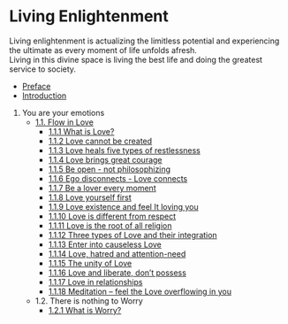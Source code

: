 # Living Enlightenment

Living enlightenment is actualizing the limitless potential and experiencing the ultimate as every moment of life unfolds afresh.  
Living in this divine space is living the best life and doing the greatest service to society.

- [Preface](Preface.md)
- [Introduction](Introduction.md)
    
1. You are your emotions
    - [1.1. Flow in Love](1.1.flow-in-love/1.1.0.flow-in-love.md)
        - [1.1.1 What is Love?](1.1.flow-in-love/1.1.01.what-is-love.md)
        - [1.1.2 Love cannot be created](1.1.flow-in-love/1.1.02.love-cannot-be-created.md)
        - [1.1.3 Love heals five types of restlessness](1.1.flow-in-love/1.1.03.love-heals-five-types-of-restlessness.md)
        - [1.1.4 Love brings great courage](1.1.flow-in-love/1.1.04.love-brings-great-courage.md)
        - [1.1.5 Be open - not philosophizing](1.1.flow-in-love/1.1.05.be-open-not-philosophizing.md)
        - [1.1.6 Ego disconnects - Love connects](1.1.flow-in-love/1.1.06.ego-disconnects-love-connects.md)
        - [1.1.7 Be a lover every moment](1.1.flow-in-love/1.1.07.be-a-lover-every-moment.md)
        - [1.1.8 Love yourself first](1.1.flow-in-love/1.1.08.love-yourself-first.md)
        - [1.1.9 Love existence and feel It loving you](1.1.flow-in-love/1.1.09.love-existence-and-feel-it-loving-you.md)
        - [1.1.10 Love is different from respect](1.1.flow-in-love/1.1.10.love-is-different-from-respect.md)
        - [1.1.11 Love is the root of all religion](1.1.flow-in-love/1.1.11.love-is-the-root-of-all-religion.md)
        - [1.1.12 Three types of Love and their integration](1.1.flow-in-love/1.1.12.three-types-of-love-and-their-integration.md)
        - [1.1.13 Enter into causeless Love](1.1.flow-in-love/1.1.13.enter-into-causeless-love.md)
        - [1.1.14 Love, hatred and attention-need](1.1.flow-in-love/1.1.14.love-hatred-and-attention-need.md)
        - [1.1.15 The unity of Love](1.1.flow-in-love/1.1.15.the-unity-of-love.md)
        - [1.1.16 Love and liberate, don’t possess](1.1.flow-in-love/1.1.16.love-and-liberate-do-not-possess.md)
        - [1.1.17 Love in relationships](1.1.flow-in-love/1.1.17.love-in-relationships.md)
        - [1.1.18 Meditation – feel the Love overflowing in you](1.1.flow-in-love/1.1.18.meditation-feel-the-love-overflowing-in-you.md)
    - 1.2. There is nothing to Worry
        -  [1.2.1 What is Worry?](1.2.there-is-nothing-to-worry/1.2.1.what-is-worry.md)

